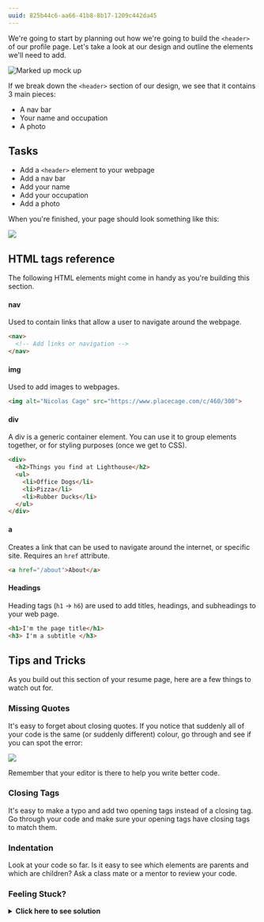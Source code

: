```yaml
---
uuid: 825b44c6-aa66-41b8-8b17-1209c442da45
---
```


We're going to start by planning out how we're going to build the `<header>` of our profile page. Let's take a look at our design
and outline the elements we'll need to add.


![Marked up mock up](https://d3vv6lp55qjaqc.cloudfront.net/items/0X201f1m0L1i0W152s0Y/%5Bb3c8029b685fc4c5208dd46fa5cbde6e%5D_Image+2017-08-26+at+1.23.31+PM.png)


If we break down the `<header>` section of our design, we see that it contains 3 main pieces:

- A nav bar
- Your name and occupation
- A photo

## Tasks

- Add a `<header>` element to your webpage
- Add a nav bar
- Add your name
- Add your occupation
- Add a photo

When you're finished, your page should look something like this:

![](https://cl.ly/2f2j2h0m2Y3M/Image%202017-09-30%20at%2010.27.17%20AM.png)

## HTML tags reference

The following HTML elements might come in handy as you're building this section.

#### nav

Used to contain links that allow a user to navigate around the webpage.

```html
<nav>
  <!-- Add links or navigation -->
</nav>
```


#### img

Used to add images to webpages.

```html
<img alt="Nicolas Cage" src="https://www.placecage.com/c/460/300">
```

#### div

A div is a generic container element. You can use it to group elements together, or for styling purposes (once we get to CSS).

```html
<div>
  <h2>Things you find at Lighthouse</h2>
  <ul>
    <li>Office Dogs</li>
    <li>Pizza</li>
    <li>Rubber Ducks</li>
  </ul>
</div>
```

#### a

Creates a link that can be used to navigate around the internet, or specific site. Requires an `href` attribute.

```html
<a href="/about">About</a>
```


#### Headings

Heading tags (`h1` -> `h6`) are used to add titles, headings, and subheadings to your web page.

```html
<h1>I'm the page title</h1>
<h3> I'm a subtitle </h3>
```


## Tips and Tricks

As you build out this section of your resume page, here are a few things to watch out for.

### Missing Quotes

It's easy to forget about closing quotes. If you notice that suddenly all of your code is the same (or suddenly different) colour, go through and see if you can spot the error:

![](https://cl.ly/3C1A2A0v1B28/Screen%20Recording%202017-10-25%20at%2007.23%20PM.gif)

Remember that your editor is there to help you write better code.

### Closing Tags

It's easy to make a typo and add two opening tags instead of a closing tag. Go through your code and make sure your opening tags have closing tags to match them.

### Indentation

Look at your code so far. Is it easy to see which elements are parents and which are children? Ask a class mate or a mentor to review your code.

### Feeling Stuck? 

<details>
  <summary><strong>Click here to see solution</strong></summary>
  Verify that your header structure looks similar to the following:

  ```html
  <header>
    <nav>
      <p>Gage Malone</p>
      <div>
        <a href="#about">about</a>
        <a href="#skills">skills</a>
        <a href="#experience">experience</a>
        <a href="#contact">contact</a>
      </div>
    </nav>
    <div>
      <div>
        <h1>Gage Malone</h1>
        <h4>Designer &amp; Developer</h4>
      </div>
      <img src="http://www.fillmurray.com/g/200/300">
    </div>
  </header>
  ```
</details>
